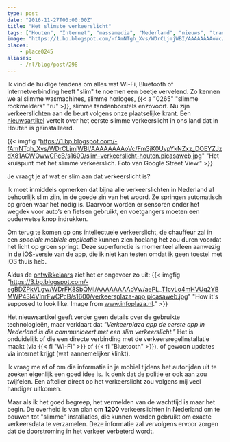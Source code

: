 ```yaml
---
type: post
date: "2016-11-27T00:00:00Z"
title: "Het slimste verkeerslicht"
tags: ["Houten", "Internet", "massamedia", "Nederland", "nieuws", "transport", "verkeerslichten"]
image: "https://1.bp.blogspot.com/-fAmNTgh_Xvs/WDrCLjmjWBI/AAAAAAAAoVc/Fm3jK0UypYkNZxz_DOEYZJzdX81ACWOwwCPcB/s1600/slim-verkeerslicht-houten.picasaweb.jpg"
places:
    - place0245
aliases:
    - /nl/blog/post/298
---
```


Ik vind de huidige tendens om alles wat Wi-Fi, Bluetooth of internetverbinding heeft "slim" te noemen een beetje vervelend. Zo kennen we al slimme wasmachines, slimme horloges, {{< a "0265" "slimme rookmelders" "ru" >}}, slimme tandenborstels enzovoort. Nu zijn verkeerslichten aan de beurt volgens onze plaatselijke krant. Een [nieuwsartikel](http://www.trefpunthouten.nl/nieuws/algemeen/46927/een-slim-stoplicht-voor-de-staart) vertelt over het eerste slimme verkeerslicht in ons land dat in Houten is geïnstalleerd.

<!--more-->

{{< imgfig "https://1.bp.blogspot.com/-fAmNTgh_Xvs/WDrCLjmjWBI/AAAAAAAAoVc/Fm3jK0UypYkNZxz_DOEYZJzdX81ACWOwwCPcB/s1600/slim-verkeerslicht-houten.picasaweb.jpg" "Het kruispunt met het slimme verkeerslich. Foto van Google Street View." >}}

Je vraagt je af wat er slim aan dat verkeerslicht is?

Ik moet inmiddels opmerken dat bijna alle verkeerslichten in Nederland al behoorlijk slim zijn, in de goede zin van het woord. Ze springen automatisch op groen waar het nodig is. Daarvoor worden er sensoren onder het wegdek voor auto’s en fietsen gebruikt, en voetgangers moeten een ouderwetse knop indrukken.

Om terug te komen op ons intellectuele verkeerslicht, de chauffeur zal in een *speciale mobiele applicatie* kunnen zien hoelang het zou duren voordat het licht op groen springt. Deze superfunctie is momenteel alleen aanwezig in de [iOS-versie](https://itunes.apple.com/nl/app/verkeerplaza-verkeersinformatie/id510339308) van de app, die ik niet kan testen omdat ik geen toestel met iOS thuis heb.

Aldus de [ontwikkelaars](http://www.infoplaza.nl/archives/2420/) ziet het er ongeveer zo uit:
{{< imgfig "https://3.bp.blogspot.com/-egBDZPkVLgw/WDrFK8SbQMI/AAAAAAAAoVw/aePL_T1cvLo4mHVUq2YBMWP43l4VInrFwCPcB/s1600/verkeersplaza-app.picasaweb.jpg" "How it's supposed to look like. Image from www.infoplaza.nl." >}}

Het nieuwsartikel geeft verder geen details over de gebruikte technologieën, maar verklaart dat *"Verkeerplaza app de eerste app in Nederland is die communiceert met een slim verkeerslicht."* Het is onduidelijk of die een directe verbinding met de verkeersregelinstallatie maakt (via {{< fl "Wi-Fi" >}} of {{< fl "Bluetooth" >}}), of gewoon updates via internet krijgt (wat aannemelijker klinkt).

Ik vraag me af of om die informatie in je mobiel tijdens het autorijden uit te zoeken eigenlijk een goed idee is. Ik denk dat de politie er ook aan zou twijfelen. Een afteller direct op het verkeerslicht zou volgens mij veel handiger uitkomen.

Maar als ik het goed begreep, het vermelden van de wachttijd is maar het begin. De overheid is van plan om **1200** verkeerslichten in Nederland om te bouwen tot "slimme" installaties, die kunnen worden gebruikt om exacte verkeersdata te verzamelen. Deze informatie zal vervolgens ervoor zorgen dat de doorstroming in het verkeer verbeterd wordt.
